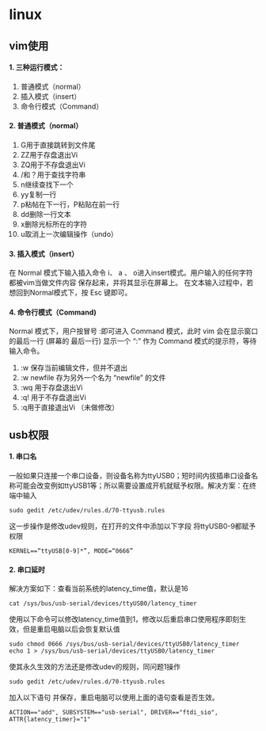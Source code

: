 # linux

## vim使用

#### 1. 三种运行模式：

1. 普通模式（normal）  
2. 插入模式（insert）  
3. 命令行模式（Command）

#### 2. 普通模式（normal）

1. G用于直接跳转到文件尾
2. ZZ用于存盘退出Vi
3. ZQ用于不存盘退出Vi
4. /和？用于查找字符串
5. n继续查找下一个
6. yy复制一行
7. p粘帖在下一行，P粘贴在前一行
8. dd删除一行文本
9. x删除光标所在的字符
10. u取消上一次编辑操作（undo）

#### 3. 插入模式（insert）

在 Normal 模式下输入插入命令 i、 a 、 o进入insert模式。用户输入的任何字符都被vim当做文件内容
保存起来，并将其显示在屏幕上。
在文本输入过程中，若想回到Normal模式下，按 Esc 键即可。

#### 4. 命令行模式（Command)

Normal 模式下，用户按冒号 :即可进入 Command 模式，此时 vim 会在显示窗口的最后一行 (屏幕的
最后一行) 显示一个 “:” 作为 Command 模式的提示符，等待输入命令。

1. :w 保存当前编辑文件，但并不退出
2. :w newfile 存为另外一个名为 “newfile” 的文件
3. :wq 用于存盘退出Vi
4. :q! 用于不存盘退出Vi
5. :q用于直接退出Vi （未做修改）

## usb权限

#### 1. 串口名

一般如果只连接一个串口设备，则设备名称为ttyUSB0；短时间内拔插串口设备名称可能会改变例如ttyUSB1等；所以需要设置成开机就赋予权限。解决方案：在终端中输入 

```Terminal
sudo gedit /etc/udev/rules.d/70-ttyusb.rules
```

这一步操作是修改udev规则，在打开的文件中添加以下字段 将ttyUSB0-9都赋予权限

```Terminal
KERNEL==“ttyUSB[0-9]*”, MODE=“0666”
```

#### 2. 串口延时

解决方案如下：查看当前系统的latency_time值，默认是16

```Terminal
cat /sys/bus/usb-serial/devices/ttyUSB0/latency_timer
```

使用以下命令可以修改latency_time值到1，修改以后重启串口使用程序即刻生效，但是重启电脑以后会恢复默认值

```Terminal
sudo chmod 0666 /sys/bus/usb-serial/devices/ttyUSB0/latency_timer
echo 1 > /sys/bus/usb-serial/devices/ttyUSB0/latency_timer
```

使其永久生效的方法还是修改udev的规则，同问题1操作

```
sudo gedit /etc/udev/rules.d/70-ttyusb.rules
```

加入以下语句 并保存，重启电脑可以使用上面的语句查看是否生效。

```Terminal
ACTION=="add", SUBSYSTEM=="usb-serial", DRIVER=="ftdi_sio", ATTR{latency_timer}="1"
```

